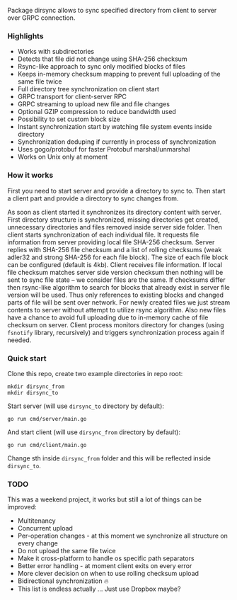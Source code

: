 Package dirsync allows to sync specified directory from client to server over GRPC connection.

### Highlights

* Works with subdirectories
* Detects that file did not change using SHA-256 checksum
* Rsync-like approach to sync only modified blocks of files
* Keeps in-memory checksum mapping to prevent full uploading of the same file twice
* Full directory tree synchronization on client start
* GRPC transport for client-server RPC
* GRPC streaming to upload new file and file changes
* Optional GZIP compression to reduce bandwidth used
* Possibility to set custom block size
* Instant synchronization start by watching file system events inside directory
* Synchronization deduping if currently in process of synchronization
* Uses gogo/protobuf for faster Protobuf marshal/unmarshal
* Works on Unix only at moment

### How it works

First you need to start server and provide a directory to sync to. Then start a client part and provide a directory to sync changes from.

As soon as client started it synchronizes its directory content with server. First directory structure is synchronized, missing directories get created, unnecessary directories and files removed inside server side folder. Then client starts synchronization of each individual file. It requests file information from server providing local file SHA-256 checksum. Server replies with SHA-256 file checksum and a list of rolling checksums (weak adler32 and strong SHA-256 for each file block). The size of each file block can be configured (default is 4kb). Client receives file information. If local file checksum matches server side version checksum then nothing will be sent to sync file state – we consider files are the same. If checksums differ then rsync-like algorithm to search for blocks that already exist in server file version will be used. Thus only references to existing blocks and changed parts of file will be sent over network. For newly created files we just stream contents to server without attempt to utilize rsync algorithm. Also new files have a chance to avoid full uploading due to in-memory cache of file checksum on server. Client process monitors directory for changes (using `fsnotify` library, recursively) and triggers synchronization process again if needed.

### Quick start

Clone this repo, create two example directories in repo root:

```
mkdir dirsync_from
mkdir dirsync_to
```

Start server (will use `dirsync_to` directory by default):

```
go run cmd/server/main.go
```

And start client (will use `dirsync_from` directory by default):

```
go run cmd/client/main.go
```

Change sth inside `dirsync_from` folder and this will be reflected inside `dirsync_to`.

### TODO

This was a weekend project, it works but still a lot of things can be improved:

* Multitenancy
* Concurrent upload
* Per-operation changes - at this moment we synchronize all structure on every change
* Do not upload the same file twice
* Make it cross-platform to handle os specific path separators
* Better error handling - at moment client exits on every error
* More clever decision on when to use rolling checksum upload
* Bidirectional synchronization 🔥
* This list is endless actually ... Just use Dropbox maybe?

